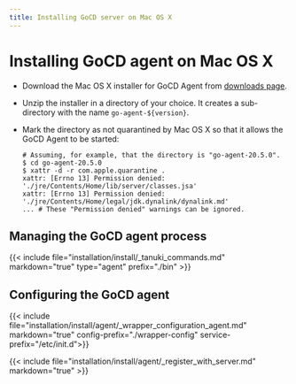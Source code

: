 ```yaml
---
title: Installing GoCD server on Mac OS X
---
```


# Installing GoCD agent on Mac OS X

- Download the Mac OS X installer for GoCD Agent from [downloads page](https://www.gocd.org/download/).
- Unzip the installer in a directory of your choice. It creates a sub-directory with the name ```go-agent-${version}```.
- Mark the directory as not quarantined by Mac OS X so that it allows the GoCD Agent to be started:

    ```
    # Assuming, for example, that the directory is "go-agent-20.5.0".
    $ cd go-agent-20.5.0
    $ xattr -d -r com.apple.quarantine .
    xattr: [Errno 13] Permission denied: './jre/Contents/Home/lib/server/classes.jsa'
    xattr: [Errno 13] Permission denied: './jre/Contents/Home/legal/jdk.dynalink/dynalink.md'
    ... # These "Permission denied" warnings can be ignored.
    ```


## Managing the GoCD agent process

{{< include file="installation/install/_tanuki_commands.md" markdown="true" type="agent" prefix="./bin" >}}

## Configuring the GoCD agent

{{< include file="installation/install/agent/_wrapper_configuration_agent.md" markdown="true" config-prefix="./wrapper-config" service-prefix="/etc/init.d">}}

{{< include file="installation/install/agent/_register_with_server.md" markdown="true" >}}

